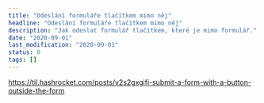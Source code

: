 ```yaml
---
title: "Odeslání formuláře tlačítkem mimo něj"
headline: "Odeslání formuláře tlačítkem mimo něj"
description: "Jak odeslat formulář tlačítkem, které je mimo formulář."
date: "2020-09-01"
last_modification: "2020-09-01"
status: 0
tags: []
---
```


https://til.hashrocket.com/posts/v2s2gxgifj-submit-a-form-with-a-button-outside-the-form